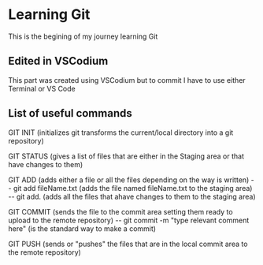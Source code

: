 # Learning Git

This is the begining of my journey learning Git

## Edited in VSCodium

This part was created using VSCodium but to commit I have to use either Terminal or VS Code

## List of useful commands

GIT INIT (initializes git transforms the current/local directory into a git repository)

GIT STATUS (gives a list of files that are either in the Staging area or that have changes to them)

GIT ADD (adds either a file or all the files depending on the way is written)
-- git add fileName.txt (adds the file named fileName.txt to the staging area)
-- git add. (adds all the files that ahave changes to them to the staging area)

GIT COMMIT (sends the file to the commit area setting them ready to upload to the remote repository)
-- git commit -m "type relevant comment here" (is the standard way to make a commit)

GIT PUSH (sends or "pushes" the files that are in the local commit area to the remote repository)
